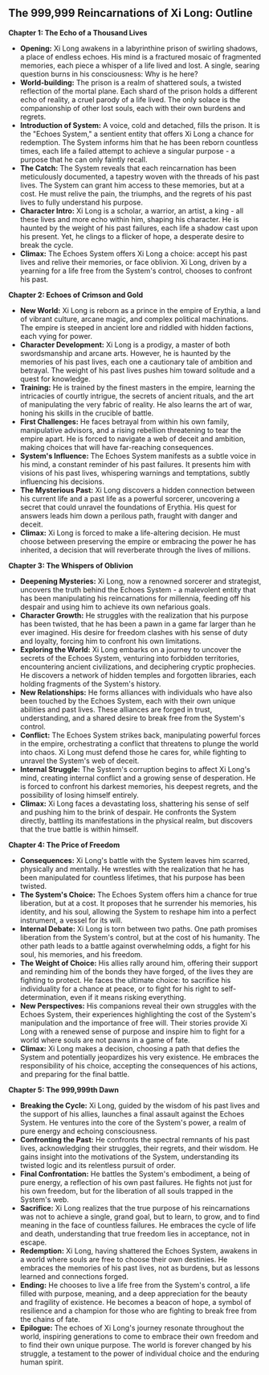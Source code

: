 ## The 999,999 Reincarnations of Xi Long: Outline

**Chapter 1: The Echo of a Thousand Lives**

* **Opening:** Xi Long awakens in a labyrinthine prison of swirling shadows, a place of endless echoes. His mind is a fractured mosaic of fragmented memories, each piece a whisper of a life lived and lost. A single, searing question burns in his consciousness: Why is he here?
* **World-building:** The prison is a realm of shattered souls, a twisted reflection of the mortal plane. Each shard of the prison holds a different echo of reality, a cruel parody of a life lived. The only solace is the companionship of other lost souls, each with their own burdens and regrets.
* **Introduction of System:** A voice, cold and detached, fills the prison. It is the "Echoes System," a sentient entity that offers Xi Long a chance for redemption. The System informs him that he has been reborn countless times, each life a failed attempt to achieve a singular purpose - a purpose that he can only faintly recall.
* **The Catch:** The System reveals that each reincarnation has been meticulously documented, a tapestry woven with the threads of his past lives. The System can grant him access to these memories, but at a cost.  He must relive the pain, the triumphs, and the regrets of his past lives to fully understand his purpose. 
* **Character Intro:** Xi Long is a scholar, a warrior, an artist, a king - all these lives and more echo within him, shaping his character.  He is haunted by the weight of his past failures, each life a shadow cast upon his present. Yet, he clings to a flicker of hope, a desperate desire to break the cycle.
* **Climax:** The Echoes System offers Xi Long a choice: accept his past lives and relive their memories, or face oblivion. Xi Long, driven by a yearning for a life free from the System's control, chooses to confront his past.

**Chapter 2: Echoes of Crimson and Gold**

* **New World:** Xi Long is reborn as a prince in the empire of Erythia, a land of vibrant culture, arcane magic, and complex political machinations. The empire is steeped in ancient lore and riddled with hidden factions, each vying for power.
* **Character Development:** Xi Long is a prodigy, a master of both swordsmanship and arcane arts. However, he is haunted by the memories of his past lives, each one a cautionary tale of ambition and betrayal. The weight of his past lives pushes him toward solitude and a quest for knowledge.
* **Training:** He is trained by the finest masters in the empire, learning the intricacies of courtly intrigue, the secrets of ancient rituals, and the art of manipulating the very fabric of reality.  He also learns the art of war, honing his skills in the crucible of battle. 
* **First Challenges:** He faces betrayal from within his own family, manipulative advisors, and a rising rebellion threatening to tear the empire apart. He is forced to navigate a web of deceit and ambition, making choices that will have far-reaching consequences.
* **System's Influence:** The Echoes System manifests as a subtle voice in his mind, a constant reminder of his past failures.  It presents him with visions of his past lives, whispering warnings and temptations, subtly influencing his decisions.
* **The Mysterious Past:**  Xi Long discovers a hidden connection between his current life and a past life as a powerful sorcerer, uncovering a secret that could unravel the foundations of Erythia.  His quest for answers leads him down a perilous path, fraught with danger and deceit.
* **Climax:**  Xi Long is forced to make a life-altering decision.  He must choose between preserving the empire or embracing the power he has inherited, a decision that will reverberate through the lives of millions.

**Chapter 3: The Whispers of Oblivion**

* **Deepening Mysteries:** Xi Long, now a renowned sorcerer and strategist, uncovers the truth behind the Echoes System - a malevolent entity that has been manipulating his reincarnations for millennia, feeding off his despair and using him to achieve its own nefarious goals. 
* **Character Growth:**  He struggles with the realization that his purpose has been twisted, that he has been a pawn in a game far larger than he ever imagined. His desire for freedom clashes with his sense of duty and loyalty, forcing him to confront his own limitations.
* **Exploring the World:**  Xi Long embarks on a journey to uncover the secrets of the Echoes System, venturing into forbidden territories, encountering ancient civilizations, and deciphering cryptic prophecies.  He discovers a network of hidden temples and forgotten libraries, each holding fragments of the System's history.
* **New Relationships:** He forms alliances with individuals who have also been touched by the Echoes System, each with their own unique abilities and past lives. These alliances are forged in trust, understanding, and a shared desire to break free from the System's control. 
* **Conflict:**  The Echoes System strikes back, manipulating powerful forces in the empire, orchestrating a conflict that threatens to plunge the world into chaos. Xi Long must defend those he cares for, while fighting to unravel the System's web of deceit.
* **Internal Struggle:** The System's corruption begins to affect Xi Long's mind, creating internal conflict and a growing sense of desperation. He is forced to confront his darkest memories, his deepest regrets, and the possibility of losing himself entirely.
* **Climax:** Xi Long faces a devastating loss, shattering his sense of self and pushing him to the brink of despair. He confronts the System directly, battling its manifestations in the physical realm, but discovers that the true battle is within himself.

**Chapter 4: The Price of Freedom**

* **Consequences:**  Xi Long's battle with the System leaves him scarred, physically and mentally. He wrestles with the realization that he has been manipulated for countless lifetimes, that his purpose has been twisted.
* **The System's Choice:**  The Echoes System offers him a chance for true liberation, but at a cost.  It proposes that he surrender his memories, his identity, and his soul, allowing the System to reshape him into a perfect instrument, a vessel for its will.
* **Internal Debate:**  Xi Long is torn between two paths.  One path promises liberation from the System's control, but at the cost of his humanity. The other path leads to a battle against overwhelming odds, a fight for his soul, his memories, and his freedom.
* **The Weight of Choice:**  His allies rally around him, offering their support and reminding him of the bonds they have forged, of the lives they are fighting to protect. He faces the ultimate choice: to sacrifice his individuality for a chance at peace, or to fight for his right to self-determination, even if it means risking everything.
* **New Perspectives:**  His companions reveal their own struggles with the Echoes System, their experiences highlighting the cost of the System's manipulation and the importance of free will. Their stories provide Xi Long with a renewed sense of purpose and inspire him to fight for a world where souls are not pawns in a game of fate.
* **Climax:**  Xi Long makes a decision, choosing a path that defies the System and potentially jeopardizes his very existence. He embraces the responsibility of his choice, accepting the consequences of his actions, and preparing for the final battle.

**Chapter 5: The 999,999th Dawn**

* **Breaking the Cycle:**  Xi Long, guided by the wisdom of his past lives and the support of his allies, launches a final assault against the Echoes System. He ventures into the core of the System's power, a realm of pure energy and echoing consciousness.
* **Confronting the Past:** He confronts the spectral remnants of his past lives, acknowledging their struggles, their regrets, and their wisdom.  He gains insight into the motivations of the System, understanding its twisted logic and its relentless pursuit of order.
* **Final Confrontation:**  He battles the System's embodiment, a being of pure energy, a reflection of his own past failures.  He fights not just for his own freedom, but for the liberation of all souls trapped in the System's web.  
* **Sacrifice:** Xi Long realizes that the true purpose of his reincarnations was not to achieve a single, grand goal, but to learn, to grow, and to find meaning in the face of countless failures. He embraces the cycle of life and death, understanding that true freedom lies in acceptance, not in escape.
* **Redemption:**  Xi Long, having shattered the Echoes System, awakens in a world where souls are free to choose their own destinies. He embraces the memories of his past lives, not as burdens, but as lessons learned and connections forged.  
* **Ending:**  He chooses to live a life free from the System's control, a life filled with purpose, meaning, and a deep appreciation for the beauty and fragility of existence.  He becomes a beacon of hope, a symbol of resilience and a champion for those who are fighting to break free from the chains of fate.
* **Epilogue:** The echoes of Xi Long's journey resonate throughout the world, inspiring generations to come to embrace their own freedom and to find their own unique purpose. The world is forever changed by his struggle, a testament to the power of individual choice and the enduring human spirit. 
